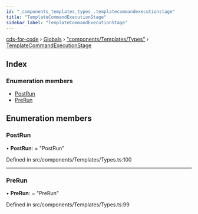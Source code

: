 ```yaml
---
id: "_components_templates_types_.templatecommandexecutionstage"
title: "TemplateCommandExecutionStage"
sidebar_label: "TemplateCommandExecutionStage"
---
```


[cds-for-code](../index.md) › [Globals](../globals.md) › ["components/Templates/Types"](../modules/_components_templates_types_.md) › [TemplateCommandExecutionStage](_components_templates_types_.templatecommandexecutionstage.md)

## Index

### Enumeration members

* [PostRun](_components_templates_types_.templatecommandexecutionstage.md#postrun)
* [PreRun](_components_templates_types_.templatecommandexecutionstage.md#prerun)

## Enumeration members

###  PostRun

• **PostRun**: = "PostRun"

Defined in src/components/Templates/Types.ts:100

___

###  PreRun

• **PreRun**: = "PreRun"

Defined in src/components/Templates/Types.ts:99
